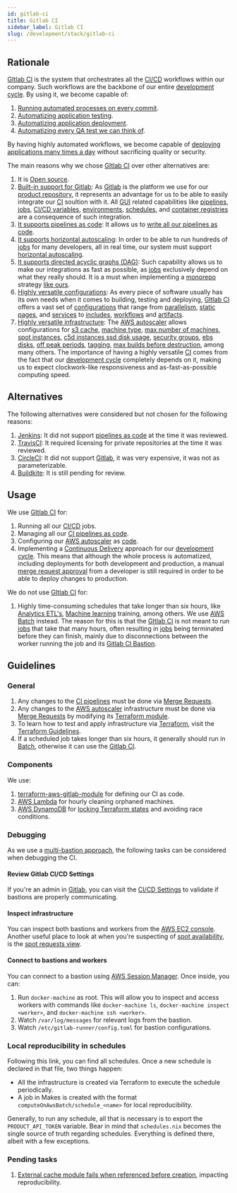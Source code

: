 ```yaml
---
id: gitlab-ci
title: Gitlab CI
sidebar_label: Gitlab CI
slug: /development/stack/gitlab-ci
---
```


## Rationale

[GItlab CI][GITLAB-CI]
is the system that orchestrates all the
[CI/CD](https://docs.gitlab.com/ee/ci/introduction/)
workflows within our company.
Such workflows are the backbone
of our entire
[development cycle][DEV-CYCLE].
By using it, we become capable of:

1. [Running automated processes on every commit](https://docs.gitlab.com/ee/ci/pipelines/).
1. [Automatizing application testing](https://gitlab.com/fluidattacks/product/-/blob/ee58e7a78990ef77ca032e4388d0e0bc49533799/integrates/.gitlab-ci.yml#L368).
1. [Automatizing application deployment](https://gitlab.com/fluidattacks/product/-/blob/ee58e7a78990ef77ca032e4388d0e0bc49533799/integrates/.gitlab-ci.yml#L130).
1. [Automatizing every QA test we can think of](https://gitlab.com/fluidattacks/product/-/blob/47d00a5ace02160becc82de533710f1155080b6d/.gitlab-ci.yml#L141).

By having highly automated workflows,
we become capable of
[deploying applications many times a day](https://gitlab.com/fluidattacks/product/-/commits/master)
without sacrificing quality or security.

The main reasons why we chose
[GItlab CI][GITLAB-CI]
over other alternatives are:

1. It is [Open source](https://opensource.com/resources/what-open-source).
1. [Built-in support for Gitlab][GITLAB]:
    As [Gitlab][GITLAB]
    is the platform we use
    for our [product repository](https://gitlab.com/fluidattacks/product),
    it represents an advantage for us
    to be able to easily integrate
    our [CI][GITLAB-CI] soultion with it.
    All [GUI](https://en.wikipedia.org/wiki/Graphical_user_interface)
    related capabilities like
    [pipelines](https://docs.gitlab.com/ee/ci/pipelines/),
    [jobs][JOBS],
    [CI/CD variables](https://docs.gitlab.com/ee/ci/variables/README.html),
    [environments](https://docs.gitlab.com/ee/ci/environments/),
    [schedules](https://docs.gitlab.com/ee/ci/pipelines/schedules.html),
    and
    [container registries](https://docs.gitlab.com/ee/user/packages/)
    are a consequence of such integration.
1. [It supports pipelines as code](https://about.gitlab.com/topics/ci-cd/pipeline-as-code/):
    It allows us to
    [write all our pipelines as code](https://gitlab.com/fluidattacks/product/-/blob/ee58e7a78990ef77ca032e4388d0e0bc49533799/.gitlab-ci.yml).
1. [It supports horizontal autoscaling][AUTOSCALE]:
    In order to be able to run
    hundreds of [jobs][JOBS]
    for many developers,
    all in real time,
    our system must support
    [horizontal autoscaling](https://www.section.io/blog/scaling-horizontally-vs-vertically/).
1. [It supports directed acyclic graphs (DAG)](https://docs.gitlab.com/ee/ci/directed_acyclic_graph/):
    Such capability allows us to make
    our integrations as fast as possible,
    as [jobs][JOBS]
    exclusively depend on what they really should.
    It is a must when implementing a [monorepo](https://en.wikipedia.org/wiki/Monorepo)
    strategy [like ours](https://gitlab.com/fluidattacks/product).
1. [Highly versatile configurations](https://docs.gitlab.com/ee/ci/yaml/):
    As every piece of software
    usually has its own needs
    when it comes to
    building, testing and deploying,
    [GItlab CI][GITLAB-CI]
    offers a vast set of
    [configurations](https://docs.gitlab.com/ee/ci/yaml/)
    that range from
    [parallelism](https://docs.gitlab.com/ee/ci/yaml/#parallel),
    [static pages](https://docs.gitlab.com/ee/ci/yaml/#pages),
    and [services](https://docs.gitlab.com/ee/ci/yaml/#services)
    to
    [includes](https://docs.gitlab.com/ee/ci/yaml/#include),
    [workflows](https://docs.gitlab.com/ee/ci/yaml/#workflow)
    and [artifacts](https://docs.gitlab.com/ee/ci/yaml/#artifacts).
1. [Highly versatile infrastructure](https://docs.gitlab.com/runner/configuration/advanced-configuration.html):
    The [AWS autoscaler][AUTOSCALE]
    allows configurations for
    [s3 cache](https://docs.gitlab.com/runner/configuration/runner_autoscale_aws/#the-runnerscache-section),
    [machine type](https://aws.amazon.com/ec2/instance-types/),
    [max number of machines](https://docs.gitlab.com/runner/configuration/runner_autoscale_aws/#the-global-section),
    [spot instances](https://docs.gitlab.com/runner/configuration/runner_autoscale_aws/#cutting-down-costs-with-amazon-ec2-spot-instances),
    [c5d instances ssd disk usage](https://gitlab.com/fluidattacks/product/-/blob/ee58e7a78990ef77ca032e4388d0e0bc49533799/makes/applications/makes/ci/src/config.toml#L56),
    [security groups](https://gitlab.com/fluidattacks/product/-/blob/ee58e7a78990ef77ca032e4388d0e0bc49533799/makes/applications/makes/ci/src/config.toml#L115),
    [ebs disks](https://gitlab.com/fluidattacks/product/-/blob/ee58e7a78990ef77ca032e4388d0e0bc49533799/makes/applications/makes/ci/src/config.toml#L118),
    [off peak periods](https://gitlab.com/fluidattacks/product/-/blob/ee58e7a78990ef77ca032e4388d0e0bc49533799/makes/applications/makes/ci/src/config.toml#L121),
    [tagging](https://gitlab.com/fluidattacks/product/-/blob/ee58e7a78990ef77ca032e4388d0e0bc49533799/makes/applications/makes/ci/src/config.toml#L232),
    [max builds before destruction](https://gitlab.com/fluidattacks/product/-/blob/ee58e7a78990ef77ca032e4388d0e0bc49533799/makes/applications/makes/ci/src/config.toml#L223),
    among many others.
    The importance of having
    a highly versatile [CI][GITLAB-CI]
    comes from the fact
    that our
    [development cycle][DEV-CYCLE]
    completely depends on it,
    making us to expect
    clockwork-like responsiveness
    and as-fast-as-possible
    computing speed.

## Alternatives

The following alternatives were considered
but not chosen for the following reasons:

1. [Jenkins](https://www.jenkins.io/):
    It did not support
    [pipelines as code](https://about.gitlab.com/topics/ci-cd/pipeline-as-code/)
    at the time it was reviewed.
1. [TravisCI](https://travis-ci.com/):
    It required licensing
    for private repositories
    at the time it was reviewed.
1. [CircleCI](https://circleci.com/):
    It did not support
    [Gitlab][GITLAB],
    it was very expensive,
    it was not as parameterizable.
1. [Buildkite](https://buildkite.com/):
    It is still pending for review.

## Usage

We use [GItlab CI][GITLAB-CI] for:

1. Running all our
    [CI/CD](https://docs.gitlab.com/ee/ci/introduction/) jobs.
1. Managing all our
    [CI pipelines as code](https://gitlab.com/fluidattacks/product/-/blob/47d00a5ace02160becc82de533710f1155080b6d/.gitlab-ci.yml).
1. Configuring our
    [AWS autoscaler][AUTOSCALE]
    as
    [code](https://gitlab.com/fluidattacks/product/-/tree/7088bb9d4084d867255edec68614fee6ad7bbca6/makes/foss/modules/makes/ci).
1. Implementing a
    [Continuous Delivery](https://semaphoreci.com/blog/2017/07/27/what-is-the-difference-between-continuous-integration-continuous-deployment-and-continuous-delivery.html)
    approach for our
    [development cycle][DEV-CYCLE].
    This means that although the whole process is automatized,
    including deployments
    for both development and production,
    a manual [merge request approval](https://docs.gitlab.com/ee/user/project/merge_requests/approvals/)
    from a developer is still required in order to
    be able to deploy changes to production.

We do not use [GItlab CI][GITLAB-CI] for:

1. Highly time-consuming schedules
    that take longer than six hours,
    like
    [Analytics ETL's](https://en.wikipedia.org/wiki/Extract,_transform,_load),
    [Machine learning](https://en.wikipedia.org/wiki/Machine_learning) training,
    among others.
    We use [AWS Batch](/development/stack/aws/batch/) instead.
    The reason for this is that the
    [GItlab CI][GITLAB-CI]
    is not meant to run
    [jobs][JOBS]
    that take that many hours,
    often resulting in
    [jobs][JOBS]
    being terminated
    before they can finish,
    mainly due to disconnections between the
    worker running the job and its
    [Gitlab CI Bastion](https://docs.gitlab.com/runner/configuration/autoscale.html).

## Guidelines

### General

1. Any changes to the
    [CI pipelines](https://gitlab.com/fluidattacks/product/-/blob/47d00a5ace02160becc82de533710f1155080b6d/.gitlab-ci.yml)
    must be done via
    [Merge Requests](https://docs.gitlab.com/ee/user/project/merge_requests/).
1. Any changes to the
    [AWS autoscaler][AUTOSCALE]
    infrastructure must be done via
    [Merge Requests](https://docs.gitlab.com/ee/user/project/merge_requests/)
    by modifying its
    [Terraform module](https://gitlab.com/fluidattacks/product/-/tree/7088bb9d4084d867255edec68614fee6ad7bbca6/makes/foss/modules/makes/ci).
1. To learn how to test and apply infrastructure
    via [Terraform](/development/stack/terraform),
    visit the
    [Terraform Guidelines](/development/stack/terraform#guidelines).
1. If a scheduled job
    takes longer than six hours,
    it generally should run in [Batch](/development/stack/aws/batch/),
    otherwise it can use
    the [Gitlab CI][GITLAB-CI].

### Components

We use:

1. [terraform-aws-gitlab-module](https://github.com/npalm/terraform-aws-gitlab-runner)
    for defining our CI as code.
1. [AWS Lambda](/development/stack/aws/lambda/)
    for hourly cleaning orphaned machines.
1. [AWS DynamoDB](/development/stack/aws/dynamodb/)
    for [locking Terraform states](https://www.terraform.io/docs/language/state/locking.html)
    and avoiding race conditions.

### Debugging

As we use a [multi-bastion approach](https://github.com/npalm/terraform-aws-gitlab-runner#gitlab-ci-docker-machine-runner---multiple-runner-agents),
the following tasks can be considered
when debugging the CI.

#### Review Gitlab CI/CD Settings

If you're an admin in [Gitlab][GITLAB],
you can visit the [CI/CD Settings](https://gitlab.com/groups/fluidattacks/-/settings/ci_cd)
to validate if bastions
are properly communicating.

#### Inspect infrastructure

You can inspect both bastions and workers
from the [AWS EC2 console](/development/stack/aws/ec2/).
Another useful place to look at
when you're suspecting of [spot availability](https://docs.aws.amazon.com/AWSEC2/latest/UserGuide/using-spot-instances.html),
is the [spot requests view](https://docs.aws.amazon.com/AWSEC2/latest/UserGuide/spot-requests.html#using-spot-instances-running).

#### Connect to bastions and workers

You can connect to a bastion
using [AWS Session Manager](https://docs.aws.amazon.com/AWSEC2/latest/UserGuide/session-manager.html).
Once inside, you can:

1. Run `docker-machine` as root.
    This will allow you to inspect and access
    workers with commands like
    `docker-machine ls`,
    `docker-machine inspect <worker>`,
    and `docker-machine ssh <worker>`.
1. Watch `/var/log/messages` for
    relevant logs from the bastion.
1. Watch `/etc/gitlab-runner/config.toml`
    for bastion configurations.

### Local reproducibility in schedules

Following this link,
you can find all schedules.
Once a new schedule is
declared in that file,
two things happen:

- All the infrastructure is created
  via Terraform to execute the
  schedule periodically.
- A job in Makes is created
  with the format
  `computeOnAwsBatch/schedule_<name>`
  for local reproducibility.

Generally,
to run any schedule,
all that is necessary is to
export the `PRODUCT_API_TOKEN`
variable.
Bear in mind that `schedules.nix`
becomes the single source of
truth regarding schedules.
Everything is defined there,
albeit with a few exceptions.

### Pending tasks

1. [External cache module fails when referenced before creation](https://github.com/npalm/terraform-aws-gitlab-runner/issues/298),
    impacting reproducibility.

[GITLAB]: /development/stack/gitlab
[GITLAB-CI]: https://docs.gitlab.com/ee/ci/
[DEV-CYCLE]: https://about.gitlab.com/stages-devops-lifecycle/
[JOBS]: https://docs.gitlab.com/ee/ci/jobs/
[AUTOSCALE]: https://docs.gitlab.com/runner/configuration/runner_autoscale_aws/
